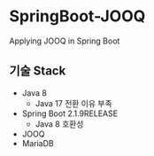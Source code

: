# SpringBoot-JOOQ
Applying JOOQ in Spring Boot

## 기술 Stack
- Java 8
    - Java 17 전환 이유 부족
- Spring Boot 2.1.9RELEASE
    - Java 8 호환성
- JOOQ
- MariaDB
